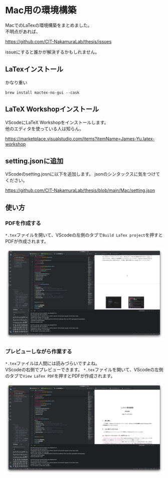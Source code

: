 # Mac用の環境構築

MacでのLaTexの環境構築をまとめました。  
不明点があれば、

https://github.com/CIT-NakamuraLab/thesis/issues

issueにすると誰かが解決するかもしれません。

## LaTexインストール

かなり重い

```
brew install mactex-no-gui --cask
```

## LaTeX Workshopインストール

VScodeにLaTeX Workshopをインストールします。  
他のエディタを使っている人は知らん。

https://marketplace.visualstudio.com/items?itemName=James-Yu.latex-workshop

## setting.jsonに追加

VScodeのsetting.josnに以下を追加します。
jsonのシンタックスに気をつけてください。

https://github.com/CIT-NakamuraLab/thesis/blob/main/Mac/setting.json

## 使い方

### PDFを作成する

`*.tex`ファイルを開いて、VScodeの左側のタブで`Build LaTex project`を押すとPDFが作成されます。

![ビルドの方法](./images/howToBuild.png)

### プレビューしながら作業する

`*.tex`ファイルは人間には読みづらいですよね。  
VScodeの右側でプレビューできます。
`*.tex`ファイルを開いて、VScodeの左側のタブで`View LaTex PDF`を押すとPDFが作成されます。

![プレビューの方法](./images/howToPreview.png)